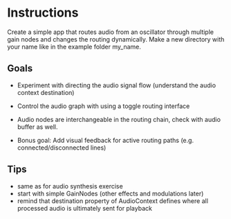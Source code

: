 # Instructions 

Create a simple app that routes audio from an oscillator through multiple gain nodes and changes the routing dynamically.
Make a new directory with your name like in the example folder my_name.


## Goals

- Experiment with directing the audio signal flow (understand the audio context destination)
- Control the audio graph with using a toggle routing interface
- Audio nodes are interchangeable in the routing chain, check with audio buffer as well.

- Bonus goal: Add visual feedback for active routing paths (e.g. connected/disconnected lines)

## Tips

- same as for audio synthesis exercise
- start with simple GainNodes (other effects and modulations later)
- remind that destination property of AudioContext defines where all processed audio is ultimately sent for playback
